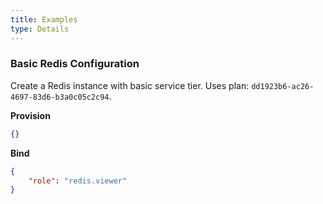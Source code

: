 ```yaml
---
title: Examples
type: Details
---
```


### Basic Redis Configuration

Create a Redis instance with basic service tier.
Uses plan: `dd1923b6-ac26-4697-83d6-b3a0c05c2c94`.

**Provision**

```json
{}
```

**Bind**

```json
{
    "role": "redis.viewer"
}
```